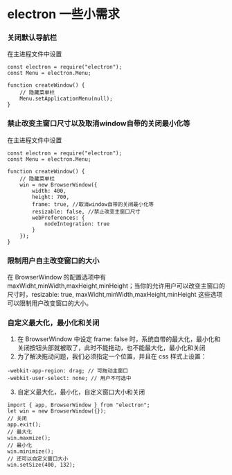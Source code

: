 # electron 一些小需求
### 关闭默认导航栏
在主进程文件中设置

```
const electron = require("electron");
const Menu = electron.Menu;

function createWindow() {
    // 隐藏菜单栏
    Menu.setApplicationMenu(null);
}
```

### 禁止改变主窗口尺寸以及取消window自带的关闭最小化等
在主进程文件中设置

```
const electron = require("electron");
const Menu = electron.Menu;

function createWindow() {
    // 隐藏菜单栏
    win = new BrowserWindow({
        width: 400,
        height: 700,
        frame: true, //取消window自带的关闭最小化等
        resizable: false, //禁止改变主窗口尺寸
        webPreferences: {
            nodeIntegration: true
        }
    });
}
```

### 限制用户自主改变窗口的大小
在 BrowserWindow 的配置选项中有 maxWidht,minWidth,maxHeight,minHeight；当你的允许用户可以改变主窗口的尺寸时，resizable: true, maxWidht,minWidth,maxHeight,minHeight 这些选项可以限制用户改变窗口的大小。

### 自定义最大化，最小化和关闭
1. 在 BrowserWindow 中设定 frame: false 时，系统自带的最大化，最小化和关闭按钮头部就被取了，此时不能拖动，也不能最大化，最小化和关闭
2. 为了解决拖动问题，我们必须指定一个位置，并且在 css 样式上设置：

```
-webkit-app-region: drag; // 可拖动主窗口
-webkit-user-select: none; // 用户不可选中
```

3. 自定义最大化，最小化，自定义窗口大小和关闭

```
import { app, BrowserWindow } from "electron";
let win = new BrowserWindow({});
// 关闭
app.exit(); 
// 最大化
win.maxmize();
// 最小化
win.minimize();
// 还可以自定义窗口大小
win.setSize(400, 132);
```